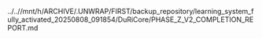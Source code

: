 ../..//mnt/h/ARCHIVE/.UNWRAP/FIRST/backup_repository/learning_system_fully_activated_20250808_091854/DuRiCore/PHASE_Z_V2_COMPLETION_REPORT.md